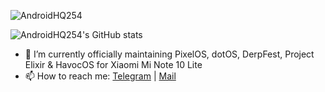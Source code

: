 <img src="https://komarev.com/ghpvc/?username=AndroidHQ254&style=flat-square" alt="AndroidHQ254" /><br>

![AndroidHQ254's GitHub stats](https://github-readme-stats.vercel.app/api?username=AndroidHQ254&show_icons=true&theme=vue-dark)

- 🔭 I’m currently officially maintaining PixelOS, dotOS, DerpFest, Project Elixir & HavocOS for Xiaomi Mi Note 10 Lite
- 📫 How to reach me: [Telegram](https://t.me/DennisMurimiWachira) | [Mail](d.murimi14@gmail.com)
